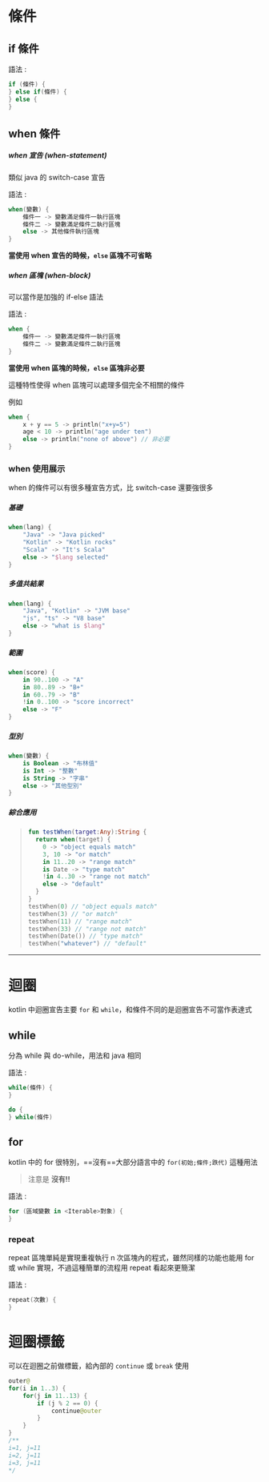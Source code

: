 # 條件

## if 條件

語法 : 

```kotlin
if (條件) {
} else if(條件) {
} else {
}
```

## when 條件

##### when 宣告 (when-statement)

類似 java 的 switch-case 宣告

語法 :

```kotlin
when(變數) {
	條件一 -> 變數滿足條件一執行區塊
	條件二 -> 變數滿足條件二執行區塊
	else -> 其他條件執行區塊
}
```

**當使用 when 宣告的時候，`else` 區塊不可省略**

##### when 區塊 (when-block)

可以當作是加強的 if-else 語法

語法 :

```kotlin
when {
	條件一 -> 變數滿足條件一執行區塊
	條件二 -> 變數滿足條件二執行區塊
}
```

**當使用 when 區塊的時候，`else` 區塊非必要**

這種特性使得 when 區塊可以處理多個完全不相關的條件

例如

```kotlin
when {
	x + y == 5 -> println("x+y=5")
	age < 10 -> println("age under ten")
	else -> println("none of above") // 非必要
}
```


### when 使用展示

when 的條件可以有很多種宣告方式，比 switch-case 還要強很多

##### 基礎

```kotlin
when(lang) {
	"Java" -> "Java picked"
	"Kotlin" -> "Kotlin rocks"
	"Scala" -> "It's Scala"
	else -> "$lang selected"
}

```

##### 多值共結果

```kotlin
when(lang) {
	"Java", "Kotlin" -> "JVM base"
	"js", "ts" -> "V8 base"
	else -> "what is $lang"
}
```

##### 範圍

```kotlin
when(score) {
	in 90..100 -> "A"
	in 80..89 -> "B+"
	in 60..79 -> "B"
	!in 0..100 -> "score incorrect"
	else -> "F"
}
```

##### 型別

```kotlin
when(變數) {
	is Boolean -> "布林值"
	is Int -> "整數"
	is String -> "字串"
	else -> "其他型別"
}
```

##### 綜合應用

> ```kotlin
> fun testWhen(target:Any):String {
>   return when(target) {
>     0 -> "object equals match"
>     3, 10 -> "or match"
>     in 11..20 -> "range match"
>     is Date -> "type match"
>     !in 4..30 -> "range not match"
>     else -> "default"
>   }
> }
> testWhen(0) // "object equals match"
> testWhen(3) // "or match"
> testWhen(11) // "range match"
> testWhen(33) // "range not match"
> testWhen(Date()) // "type match"
> testWhen("whatever") // "default"
> ```

---

# 迴圈

kotlin 中迴圈宣告主要 `for` 和 `while`，和條件不同的是迴圈宣告不可當作表達式


## while

分為 while 與 do-while，用法和 java 相同

語法 :

```kotlin
while(條件) {
}

do {
} while(條件)
```

## for

kotlin 中的 for 很特別，==沒有==大部分語言中的 `for(初始;條件;跌代)` 這種用法

> 注意是 **沒有!!**

語法 :

```kotlin
for (區域變數 in <Iterable>對象) {
}
```

### repeat

repeat 區塊單純是實現重複執行 n 次區塊內的程式，雖然同樣的功能也能用 for 或 while 實現，不過這種簡單的流程用 repeat 看起來更簡潔

語法 :

```kotlin
repeat(次數) {
}
```

# 迴圈標籤

可以在迴圈之前做標籤，給內部的 `continue` 或 `break` 使用

```kotlin
outer@
for(i in 1..3) {
	for(j in 11..13) {
		if (j % 2 == 0) {
			continue@outer
		}
	}
}
/**
i=1, j=11
i=2, j=11
i=3, j=11
*/
```
